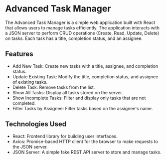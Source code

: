 # Advanced Task Manager

The Advanced Task Manager is a simple web application built with React that allows users to manage tasks efficiently. The application interacts with a JSON server to perform CRUD operations (Create, Read, Update, Delete) on tasks. Each task has a title, completion status, and an assignee.

## Features

- Add New Task: Create new tasks with a title, assignee, and completion status.
- Update Existing Task: Modify the title, completion status, and assignee of existing tasks.
- Delete Task: Remove tasks from the list.
- Show All Tasks: Display all tasks stored on the server.
- Show Incomplete Tasks: Filter and display only tasks that are not completed.
- Filter Tasks by Assignee: Filter tasks based on the assignee's name.

## Technologies Used

- React: Frontend library for building user interfaces.
- Axios: Promise-based HTTP client for the browser to make requests to the JSON server.
- JSON Server: A simple fake REST API server to store and manage tasks.
